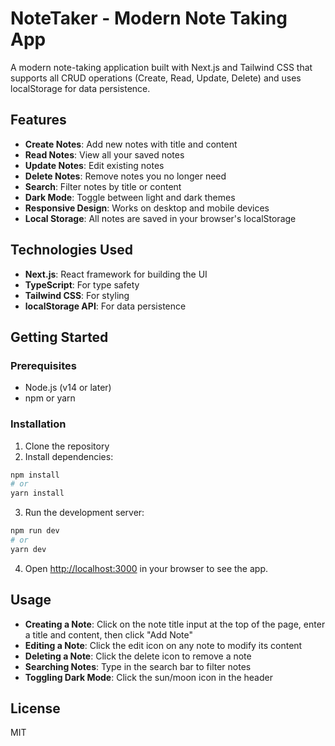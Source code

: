 # NoteTaker - Modern Note Taking App

A modern note-taking application built with Next.js and Tailwind CSS that supports all CRUD operations (Create, Read, Update, Delete) and uses localStorage for data persistence.

## Features

- **Create Notes**: Add new notes with title and content
- **Read Notes**: View all your saved notes
- **Update Notes**: Edit existing notes
- **Delete Notes**: Remove notes you no longer need
- **Search**: Filter notes by title or content
- **Dark Mode**: Toggle between light and dark themes
- **Responsive Design**: Works on desktop and mobile devices
- **Local Storage**: All notes are saved in your browser's localStorage

## Technologies Used

- **Next.js**: React framework for building the UI
- **TypeScript**: For type safety
- **Tailwind CSS**: For styling
- **localStorage API**: For data persistence

## Getting Started

### Prerequisites

- Node.js (v14 or later)
- npm or yarn

### Installation

1. Clone the repository
2. Install dependencies:

```bash
npm install
# or
yarn install
```

3. Run the development server:

```bash
npm run dev
# or
yarn dev
```

4. Open [http://localhost:3000](http://localhost:3000) in your browser to see the app.

## Usage

- **Creating a Note**: Click on the note title input at the top of the page, enter a title and content, then click "Add Note"
- **Editing a Note**: Click the edit icon on any note to modify its content
- **Deleting a Note**: Click the delete icon to remove a note
- **Searching Notes**: Type in the search bar to filter notes
- **Toggling Dark Mode**: Click the sun/moon icon in the header

## License

MIT

